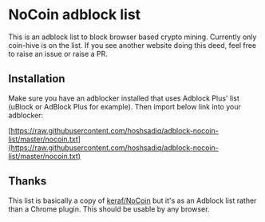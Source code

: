 # NoCoin adblock list
This is an adblock list to block browser based crypto mining. Currently only coin-hive is on the list. If you see another website doing this deed, feel free to raise an issue or raise a PR.

## Installation
Make sure you have an adblocker installed that uses Adblock Plus' list (uBlock or AdBlock Plus for example). Then import below link into your adblocker:

[https://raw.githubusercontent.com/hoshsadiq/adblock-nocoin-list/master/nocoin.txt](https://raw.githubusercontent.com/hoshsadiq/adblock-nocoin-list/master/nocoin.txt)

## Thanks
This list is basically a copy of [keraf/NoCoin](https://github.com/keraf/NoCoin) but it's as an Adblock list rather than a Chrome plugin. This should be usable by any browser.
